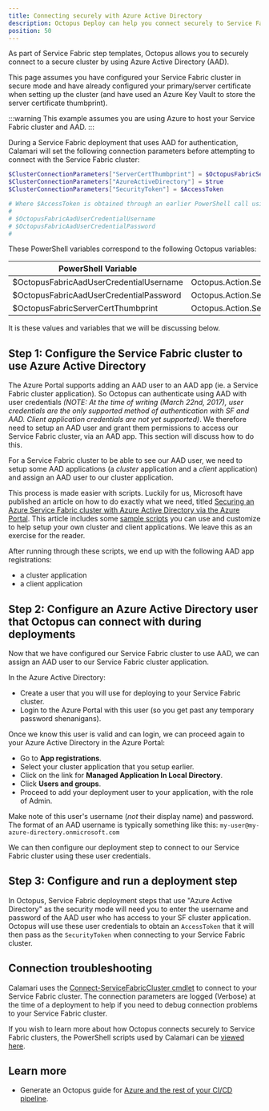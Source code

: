 ```yaml
---
title: Connecting securely with Azure Active Directory
description: Octopus Deploy can help you connect securely to Service Fabric clusters using Azure Active Directory authentication.
position: 50
---
```


As part of Service Fabric step templates, Octopus allows you to securely connect to a secure cluster by using Azure Active Directory (AAD).

This page assumes you have configured your Service Fabric cluster in secure mode and have already configured your primary/server certificate when setting up the cluster (and have used an Azure Key Vault to store the server certificate thumbprint).

:::warning
This example assumes you are using Azure to host your Service Fabric cluster and AAD.
:::

During a Service Fabric deployment that uses AAD for authentication, Calamari will set the following connection parameters before attempting to connect with the Service Fabric cluster:

```powershell
$ClusterConnectionParameters["ServerCertThumbprint"] = $OctopusFabricServerCertThumbprint
$ClusterConnectionParameters["AzureActiveDirectory"] = $true
$ClusterConnectionParameters["SecurityToken"] = $AccessToken

# Where $AccessToken is obtained through an earlier PowerShell call using the following variables:
#
# $OctopusFabricAadUserCredentialUsername
# $OctopusFabricAadUserCredentialPassword
#
```

These PowerShell variables correspond to the following Octopus variables:

| PowerShell Variable                      | Octopus Variable                                       |
| ---------------------------------------- | ------------------------------------------------------ |
| $OctopusFabricAadUserCredentialUsername  | Octopus.Action.ServiceFabric.AadUserCredentialUsername |
| $OctopusFabricAadUserCredentialPassword  | Octopus.Action.ServiceFabric.AadUserCredentialPassword |
| $OctopusFabricServerCertThumbprint       | Octopus.Action.ServiceFabric.ServerCertThumbprint      |

It is these values and variables that we will be discussing below.

## Step 1: Configure the Service Fabric cluster to use Azure Active Directory

The Azure Portal supports adding an AAD user to an AAD app (ie. a Service Fabric cluster application). So Octopus can authenticate using AAD with user credentials _(NOTE: At the time of writing (March 22nd, 2017), user credentials are the only supported method of authentication with SF and AAD. Client application credentials are not yet supported)_. We therefore need to setup an AAD user and grant them permissions to access our Service Fabric cluster, via an AAD app. This section will discuss how to do this.

For a Service Fabric cluster to be able to see our AAD user, we need to setup some AAD applications (a _cluster_ application and a _client_ application) and assign an AAD user to our cluster application.

This process is made easier with scripts. Luckily for us, Microsoft have published an article on how to do exactly what we need, titled [Securing an Azure Service Fabric cluster with Azure Active Directory via the Azure Portal](https://blogs.msdn.microsoft.com/ncdevguy/2017/01/09/securing-an-azure-service-fabric-cluster-with-azure-active-directory-via-the-azure-portal-2/). This article includes some [sample scripts](http://servicefabricsdkstorage.blob.core.windows.net/publicrelease/MicrosoftAzureServiceFabric-AADHelpers.zip) you can use and customize to help setup your own cluster and client applications. We leave this as an exercise for the reader.

After running through these scripts, we end up with the following AAD app registrations:

- a cluster application
- a client application

## Step 2: Configure an Azure Active Directory user that Octopus can connect with during deployments

Now that we have configured our Service Fabric cluster to use AAD, we can assign an AAD user to our Service Fabric cluster application.

In the Azure Active Directory:

- Create a user that you will use for deploying to your Service Fabric cluster.
- Login to the Azure Portal with this user (so you get past any temporary password shenanigans).

Once we know this user is valid and can login, we can proceed again to your Azure Active Directory in the Azure Portal:

- Go to **App registrations**.
- Select your cluster application that you setup earlier.
- Click on the link for **Managed Application In Local Directory**.
- Click **Users and groups**.
- Proceed to add your deployment user to your application, with the role of Admin.

Make note of this user's username (_not_ their display name) and password. The format of an AAD username is typically something like this: `my-user@my-azure-directory.onmicrosoft.com`

We can then configure our deployment step to connect to our Service Fabric cluster using these user credentials.

## Step 3: Configure and run a deployment step

In Octopus, Service Fabric deployment steps that use "Azure Active Directory" as the security mode will need you to enter the username and password of the AAD user who has access to your SF cluster application. Octopus will use these user credentials to obtain an `AccessToken` that it will then pass as the `SecurityToken` when connecting to your Service Fabric cluster.


## Connection troubleshooting

Calamari uses the [Connect-ServiceFabricCluster cmdlet](https://docs.microsoft.com/en-us/powershell/module/servicefabric/connect-servicefabriccluster) to connect to your Service Fabric cluster. The connection parameters are logged (Verbose) at the time of a deployment to help if you need to debug connection problems to your Service Fabric cluster.

If you wish to learn more about how Octopus connects securely to Service Fabric clusters, the PowerShell scripts used by Calamari can be [viewed here](https://github.com/OctopusDeploy/Sashimi.AzureServiceFabric/blob/main/source/Calamari/Scripts/AzureServiceFabricContext.ps1).

## Learn more

- Generate an Octopus guide for [Azure and the rest of your CI/CD pipeline](https://octopus.com/docs/guides?destination=Azure%20websites).

